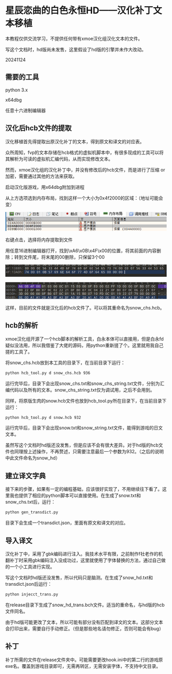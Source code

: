 # 星辰恋曲的白色永恒HD——汉化补丁文本移植

本教程仅供交流学习，不提供任何带有xmoe汉化组汉化文本的文件。

写这个文档时，hd版尚未发售，这里假设了hd版的引擎并未作大改动。

20241124

## 需要的工具

python 3.x

x64dbg

任意十六进制编辑器

## 汉化后hcb文件的提取

汉化移植首先得提取出原汉化补丁的文本，得到原文和译文的对应表。

众所周知，fvp的文本存储在hcb格式的虚拟机脚本中，有很多现成的工具可以将其解析为可读的虚拟机汇编代码，从而实现修改文本。

然而，xmoe汉化组的汉化补丁中，并没有修改后的hcb文件，而是进行了压缩 or 加密，需要通过其他的方法来获取。

启动汉化版游戏，用x64dbg附加到进程

从上方选项选到内存布局，找到这样一个大小为0x4f2000的区域：（地址可能会变）

![1732422119844](image/README/1732422119844.png)

右键点击，选择将内存提取到文件

用任意16进制编辑器打开，找到\xA6\x0B\x4F\x00的位置，将其前面的内容删除；转到文件尾，将末尾的00删除，只保留3个00

![1732422305867](image/README/1732422305867.png)

![1732422319134](image/README/1732422319134.png)

这样，目前的文件就是汉化后的hcb文件了。可以将其重命名为snow_chs.hcb。

## hcb的解析

xmoe汉化组开源了一个hcb脚本的解析工具，白永本体可以直接用，但是白永fd疑似没法用，所以我借鉴了大佬的源码，用python重新搓了个。这里就用我自己搓的工具了。

将snow_chs.hcb放到本工具的目录下，在当前目录下运行：

```bat
python hcb_tool.py d snow_chs.hcb 936
```

运行完毕后，目录下会出现snow_chs.txt和snow_chs_string.txt文件，分别为汇编代码以及所有的文本。snow_chs_string.txt仅为调试用，之后不会用到。

同样，将原版生肉的snow.hcb文件也放到hcb_tool.py所在目录下，在当前目录下运行：

```bat
python hcb_tool.py d snow.hcb 932
```

运行完毕后，目录下会出现snow.txt和snow_string.txt文件，能得到游戏的日文文本。

虽然写这个文档时hd版还没发售，但是应该不会有很大差异。对于hd版的hcb文件也同理按上述操作，不再赘述，只需要注意最后一个参数为932。（之后的说明中此文件命名为snow_hd）

## 建立译文字典

接下来的步骤，如果有一定的编程基础，应该很好实现了，不用继续往下看了。这里我也提供了相应的python脚本可以直接使用。在生成了snow.txt和snow_chs.txt后，运行：

```bat
python gen_transdict.py
```

目录下会生成一个transdict.json，里面有原文和译文的对应。

## 导入译文

汉化补丁中，采用了gbk编码进行注入。我技术水平有限，之前制作f社老作的机翻补丁时采用gbk编码注入没成功过，这里就使用了字体替换的方法，通过自己做的一个小工具进行实现。

写这个文档时hd版还没发售，所以代码只是脑测。在生成了snow_hd.txt和transdict.json后运行：

```bat
python injecct_trans.py
```

在release目录下生成了snow_hd_trans.bch文件。适当的重命名，与hd版的hcb文件同名。

由于hd版可能更改了文本，所以可能有部分没有匹配到译文的文本。这部分文本会打印出来，需要自行手动修正。（但是那些地名请勿修正，否则可能会有bug）

## 补丁

补丁所需的文件在release文件夹中。可能需要更改hook.ini中的第二行的游戏原exe名。覆盖到游戏目录即可，无需再转区，无需安装字体，不支持中文目录。
